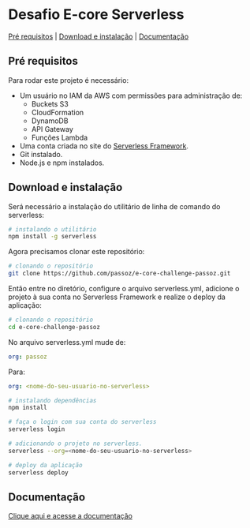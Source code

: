 # Desafio E-core Serverless

[Pré requisitos](#pre-requisitos) |
[Download e instalação](#download-e-instalação) |
[Documentação](#documentação)


## Pré requisitos
Para rodar este projeto é necessário:
 * Um usuário no IAM da AWS com permissões para administração de:
   * Buckets S3
   * CloudFormation
   * DynamoDB
   * API Gateway
   * Funções Lambda
 * Uma conta criada no site do [Serverless Framework](https://serverless.com).
 * Git instalado.
 * Node.js e npm instalados.


## Download e instalação
Será necessário a instalação do utilitário de linha de comando do serverless:

```sh
# instalando o utilitário
npm install -g serverless
```

Agora precisamos clonar este repositório:

```sh
# clonando o repositório
git clone https://github.com/passoz/e-core-challenge-passoz.git
```

Então entre no diretório, configure o arquivo serverless.yml, adicione 
o projeto à sua conta no Serverless Framework e realize o deploy da aplicação:

```sh
# clonando o repositório
cd e-core-challenge-passoz
```
No arquivo serverless.yml mude de:
```yaml
org: passoz
```
Para:

```yaml
org: <nome-do-seu-usuario-no-serverless>
```

```sh
# instalando dependências
npm install

# faça o login com sua conta do serverless
serverless login

# adicionando o projeto no serverless. 
serverless --org=<nome-do-seu-usuario-no-serverless>

# deploy da aplicação
serverless deploy
```

## Documentação

[Clique aqui e acesse a documentação](https://passoz.github.io/e-core-challenge-passoz/)